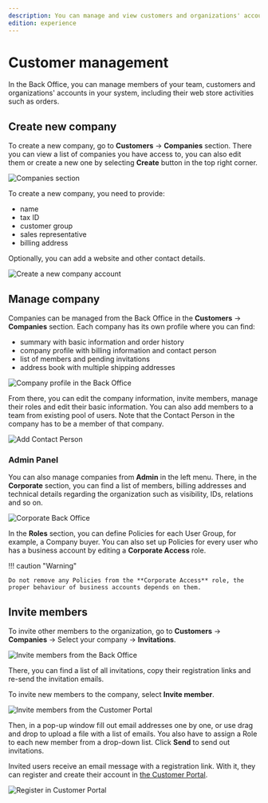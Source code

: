 ```yaml
---
description: You can manage and view customers and organizations' accounts in your system, including their web store activities such as orders.
edition: experience
---
```


# Customer management

In the Back Office, you can manage members of your team,
customers and organizations' accounts in your system, including their web store activities such as orders.

## Create new company

To create a new company, go to **Customers** -> **Companies** section.
There you can view a list of companies you have access to,
you can also edit them or create a new one by selecting **Create** button in the top right corner.

![Companies section](img/cp_companies_section_back_office.png)

To create a new company, you need to provide:

- name
- tax ID
- customer group
- sales representative
- billing address

Optionally, you can add a website and other contact details.

![Create a new company account](img/cp_create_company_back_office.png)

## Manage company

Companies can be managed from the Back Office in the **Customers** -> **Companies** section.
Each company has its own profile where you can find:

- summary with basic information and order history
- company profile with billing information and contact person
- list of members and pending invitations
- address book with multiple shipping addresses

![Company profile in the Back Office](img/cp_company_profile_back_office.png)

From there, you can edit the company information, invite members, manage their roles and edit their basic information.
You can also add members to a team from existing pool of users.
Note that the Contact Person in the company has to be a member of that company.

![Add Contact Person](img/cp_contact_person_back_office.png)

### Admin Panel

You can also manage companies from **Admin** in the left menu.
There, in the **Corporate** section, you can find a list of members,
billing addresses and technical details regarding the organization such as visibility, IDs, relations and so on.

![Corporate Back Office](img/cp_admin_company_view.png)

In the **Roles** section, you can define Policies for each User Group, for example, a Company buyer.
You can also set up Policies for every user who has a business account by editing a **Corporate Access** role.

!!! caution "Warning"

    Do not remove any Policies from the **Corporate Access** role, the proper behaviour of business accounts depends on them.

## Invite members

To invite other members to the organization,
go to **Customers** -> **Companies** -> Select your company -> **Invitations**.

![Invite members from the Back Office](img/cp_invitations_back_office.png)

There, you can find a list of all invitations, copy their registration links
and re-send the invitation emails.

To invite new members to the company, select **Invite member**.

![Invite members from the Customer Portal](img/cp_invite_members_portal.png)

Then, in a pop-up window fill out email addresses one by one,
or use drag and drop to upload a file with a list of emails.
You also have to assign a Role to each new member from a drop-down list.
Click **Send** to send out invitations.

Invited users receive an email message with a registration link.
With it, they can register and create their account in [the Customer Portal](customer_portal.md).

![Register in Customer Portal](img/cp_register_account_portal.png)

